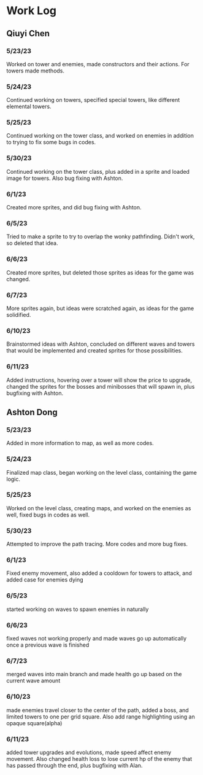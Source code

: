# Work Log

## Qiuyi Chen

### 5/23/23

Worked on tower and enemies, made constructors and their actions. For towers
made methods.

### 5/24/23

Continued working on towers, specified special towers, like different elemental towers.

### 5/25/23

Continued working on the tower class, and worked on enemies in addition to trying to fix some bugs in codes.

### 5/30/23

Continued working on the tower class, plus added in a sprite and loaded image for towers. Also bug fixing with Ashton.

### 6/1/23

Created more sprites, and did bug fixing with Ashton.

### 6/5/23

Tried to make a sprite to try to overlap the wonky pathfinding. Didn't work, so deleted that idea. 

### 6/6/23

Created more sprites, but deleted those sprites as ideas for the game was changed. 

### 6/7/23

More sprites again, but ideas were scratched again, as ideas for the game solidified. 

### 6/10/23

Brainstormed ideas with Ashton, concluded on different waves and towers that would be implemented and created sprites for those possibilities. 

### 6/11/23

Added instructions, hovering over a tower will show the price to upgrade, changed the sprites for the bosses and minibosses that will spawn in, plus bugfixing with Ashton.

## Ashton Dong

### 5/23/23

Added in more information to map, as well as more codes.

### 5/24/23

Finalized map class, began working on the level class, containing the game logic.

### 5/25/23

Worked on the level class, creating maps, and worked on the enemies as well, fixed bugs in codes as well.

### 5/30/23

Attempted to improve the path tracing. More codes and more bug fixes.

### 6/1/23

Fixed enemy movement, also added a cooldown for towers to attack, and added case for enemies dying

### 6/5/23

started working on waves to spawn enemies in naturally

### 6/6/23

fixed waves not working properly and made waves go up automatically once a previous wave is finished

### 6/7/23

merged waves into main branch and made health go up based on the current wave amount

### 6/10/23

made enemies travel closer to the center of the path, added a boss, and limited towers to one per grid square. Also add range highlighting using an opaque square(alpha)

### 6/11/23

added tower upgrades and evolutions, made speed affect enemy movement. Also changed health loss to lose current hp of the enemy that has passed through the end, plus bugfixing with Alan.
